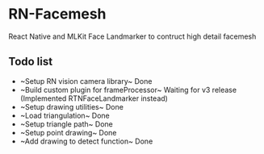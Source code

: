 # RN-Facemesh
React Native and MLKit Face Landmarker to contruct high detail facemesh

## Todo list
- ~Setup RN vision camera library~ Done
- ~Build custom plugin for frameProcessor~ Waiting for v3 release (Implemented RTNFaceLandmarker instead)
- ~Setup drawing utilities~ Done
- ~Load triangulation~ Done
- ~Setup triangle path~ Done
- ~Setup point drawing~ Done
- ~Add drawing to detect function~ Done
